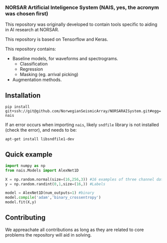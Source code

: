 ### NORSAR Artificial Inteligence System (NAIS, yes, the acronym was chosen first)
This repository was originally developed to contain tools specific to aiding in AI research at NORSAR. 

This repository is based on Tensorflow and Keras. 

This repository contains: 
* Baseline models, for waveforms and spectrograms.
  * Classification
  * Regression
  * Masking (eg. arrival picking)
* Augmentation methods.

## Installation
``pip install git+ssh://git@github.com/NorwegianSeismicArray/NORSARAISystem.git#egg=nais``

If an error occurs when importing `nais`, likely ``sndfile`` library is not installed (check the error), and needs to be:

``apt-get install libsndfile1-dev``

## Quick example

```python
import numpy as np
from nais.Models import AlexNet1D

X = np.random.normal(size=(16,256,3)) #16 examples of three channel data.
y = np.random.randint(0,1,size=(16,)) #Labels

model = AlexNet1D(num_outputs=1) #binary 
model.compile('adam','binary_crossentropy')
model.fit(X,y)
```

## Contributing
We appreachate all contributions as long as they are related to core problems the repository will aid in solving. 
